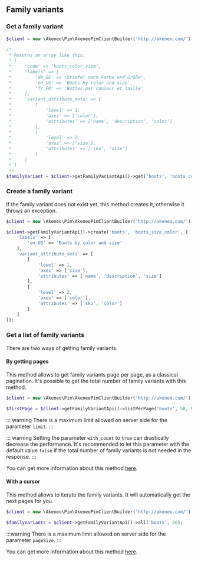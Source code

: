## Family variants

### Get a family variant

```php
$client = new \Akeneo\Pim\AkeneoPimClientBuilder('http://akeneo.com/')->buildAuthenticatedByPassword('client_id', 'secret', 'admin', 'admin');
                     
/*
 * Returns an array like this:
 * [
 *     'code' => 'boots_color_size',
 *     'labels' => [
 *         'de_DE' => 'Stiefel nach Farbe und Größe',
 *         'en_US' => 'Boots by color and size',
 *         'fr_FR' => 'Bottes par couleur et taille'
 *     ],
 *     'variant_attribute_sets' => [
 *         [
 *             'level' => 1,
 *             'axes' => ['color'],
 *             'attributes' => ['name', 'description', 'color']
 *         ],
 *         [
 *             'level' => 2,
 *             'axes' => ['size'],
 *             'attributes' => ['sku', 'size']
 *         ]
 *     ]
 * ]
 */
$familyVariant = $client->getFamilyVariantApi()->get('boots', 'boots_color_size');
```

### Create a family variant

If the family variant does not exist yet, this method creates it, otherwise it throws an exception.

```php
$client = new \Akeneo\Pim\AkeneoPimClientBuilder('http://akeneo.com/')->buildAuthenticatedByPassword('client_id', 'secret', 'admin', 'admin');

$client->getFamilyVariantApi()->create('boots', 'boots_size_color', [
    'labels' => [
        'en_US' => 'Boots by color and size'
    ],
    'variant_attribute_sets' => [
        [
            'level' => 1,
            'axes' => ['size'],
            'attributes' => ['name', 'description', 'size']
        ],
        [
            'level' => 2,
            'axes' => ['color'],
            'attributes' => ['sku', 'color']
        ]
    ]
]);
```

### Get a list of family variants

There are two ways of getting family variants.

#### By getting pages

This method allows to get family variants page per page, as a classical pagination.
It's possible to get the total number of family variants with this method.

```php
$client = new \Akeneo\Pim\AkeneoPimClientBuilder('http://akeneo.com/')->buildAuthenticatedByPassword('client_id', 'secret', 'admin', 'admin');

$firstPage = $client->getFamilyVariantApi()->listPerPage('boots', 50, true);
```

::: warning
There is a maximum limit allowed on server side for the parameter `limit`.
:::

::: warning
Setting the parameter `with_count`  to `true`  can drastically decrease the performance.
It's recommended to let this parameter with the default value `false` if the total number of family variants is not needed in the response.
:::

You can get more information about this method [here](/php-client/list-resources.html#by-getting-pages).

#### With a cursor

This method allows to iterate the family variants. It will automatically get the next pages for you.

```php
$client = new \Akeneo\Pim\AkeneoPimClientBuilder('http://akeneo.com/')->buildAuthenticatedByPassword('client_id', 'secret', 'admin', 'admin');

$familyVariants = $client->getFamilyVariantApi()->all('boots', 50);
```

:::warning
There is a maximum limit allowed on server side for the parameter `pageSize`.
:::

You can get more information about this method [here](/php-client/list-resources.html#with-a-cursor).
